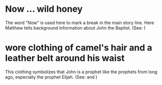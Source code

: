 
# Now ... wild honey
The word "Now" is used here to mark a break in the main story line. Here Matthew tells background information about John the Baptist. (See: )

# wore clothing of camel's hair and a leather belt around his waist
This clothing symbolizes that John is a prophet like the prophets from long ago, especially the prophet Elijah. (See:  and )